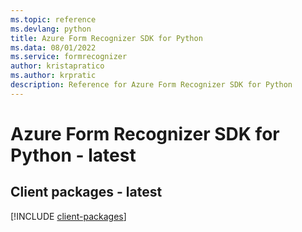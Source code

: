 ```yaml
---
ms.topic: reference
ms.devlang: python
title: Azure Form Recognizer SDK for Python
ms.data: 08/01/2022
ms.service: formrecognizer
author: kristapratico
ms.author: krpratic
description: Reference for Azure Form Recognizer SDK for Python
---
```

# Azure Form Recognizer SDK for Python - latest

## Client packages - latest
[!INCLUDE [client-packages](form-recognizer-client-index.md)]